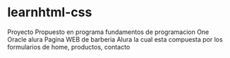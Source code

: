 # learnhtml-css
Proyecto Propuesto en programa fundamentos de programacion One Oracle alura
Pagina WEB de barberia Alura la cual esta compuesta por los formularios de home, productos, contacto
